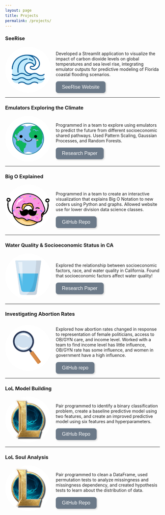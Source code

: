 ```yaml
---
layout: page
title: Projects
permalink: /projects/
---
```


### SeeRise  
<div style="display: flex; align-items: center;">
    <img src="/assets/images/wave.png" 
         style="clip-path: circle(); width: 150px; height: 150px; object-fit: cover; margin-right: 15px;">
    <div>
        <p>Developed a Streamlit application to visualize the impact of carbon dioxide levels on global temperatures and sea level rise, integrating emulator outputs for predictive modeling of Florida coastal flooding scenarios.</p>
        <a href="https://zoeludena.github.io/SeeRiseWebsite/" target="_blank">
            <button style="background-color: #6C7A89; color: white; border: none; padding: 10px 20px; 
                   border-radius: 8px; font-size: 16px; cursor: pointer; transition: 0.3s; 
                   box-shadow: 2px 2px 5px rgba(0, 0, 0, 0.2);">
                SeeRise Website
            </button>
        </a>
    </div>
</div>

---

### Emulators Exploring the Climate  
<div style="display: flex; align-items: center;">
    <img src="/assets/images/earth.png" 
         style="clip-path: circle(); width: 150px; height: 150px; object-fit: cover; margin-right: 15px;">
    <div>
        <p>Programmed in a team to explore using emulators to predict the future from different socioeconomic shared pathways. Used Pattern Scaling, Gaussian Processes, and Random Forests.</p>
        <a href="/assets/files/Utilizing%20Emulators%20to%20Explore%20the%20Climate%20Model%20Parameter%20Space.pdf" target="_blank">
            <button style="background-color: #6C7A89; color: white; border: none; padding: 10px 20px; 
                   border-radius: 8px; font-size: 16px; cursor: pointer; transition: 0.3s; 
                   box-shadow: 2px 2px 5px rgba(0, 0, 0, 0.2);">
                Research Paper
            </button>
        </a>
    </div>
</div>

---

### Big O Explained  
<div style="display: flex; align-items: center;">
    <img src="/assets/images/donut-hype-eyes-closed.png" 
         style="clip-path: circle(); width: 150px; height: 150px; object-fit: cover; margin-right: 15px;">
    <div>
        <p>Programmed in a team to create an interactive visualization that explains Big O Notation to new coders using Python and graphs. Allowed website use for lower division data science classes.</p>
        <a href="https://github.com/anmarkova2223/big-o-scrolly" target="_blank">
            <button style="background-color: #6C7A89; color: white; border: none; padding: 10px 20px; 
                   border-radius: 8px; font-size: 16px; cursor: pointer; transition: 0.3s; 
                   box-shadow: 2px 2px 5px rgba(0, 0, 0, 0.2);">
                GitHub Repo
            </button>
        </a>
    </div>
</div>

---

### Water Quality & Socioeconomic Status in CA  
<div style="display: flex; align-items: center;">
    <img src="/assets/images/water.png" 
         style="clip-path: circle(); width: 150px; height: 150px; object-fit: cover; margin-right: 15px;">
    <div>
        <p>Explored the relationship between socioeconomic factors, race, and water quality in California. Found that socioeconomic factors affect water quality!</p>
        <a href="/assets/files/water_quality_socioeconomic_ca.pdf" target="_blank">
            <button style="background-color: #6C7A89; color: white; border: none; padding: 10px 20px; 
                   border-radius: 8px; font-size: 16px; cursor: pointer; transition: 0.3s; 
                   box-shadow: 2px 2px 5px rgba(0, 0, 0, 0.2);">
                Research Paper
            </button>
        </a>
    </div>
</div>

---

### Investigating Abortion Rates  
<div style="display: flex; align-items: center;">
    <img src="/assets/images/looking_glass.png" 
         style="clip-path: circle(); width: 150px; height: 150px; object-fit: cover; margin-right: 15px;">
    <div>
        <p>Explored how abortion rates changed in response to representation of female politicians, access to OB/GYN care, and income level. Worked with a team to find income level has little influence, OB/GYN rate has some influence, and women in government have a high influence.</p>
        <a href="https://github.com/zoeludena/InvestigatingAbortionRates/tree/master" target="_blank">
            <button style="background-color: #6C7A89; color: white; border: none; padding: 10px 20px; 
                   border-radius: 8px; font-size: 16px; cursor: pointer; transition: 0.3s; 
                   box-shadow: 2px 2px 5px rgba(0, 0, 0, 0.2);">
                GitHub repo
            </button>
        </a>
    </div>
</div>

---

### LoL Model Building  
<div style="display: flex; align-items: center;">
    <img src="/assets/images/lol-logo.png" 
         style="clip-path: circle(); width: 150px; height: 150px; object-fit: cover; margin-right: 15px;">
    <div>
        <p>Pair programmed to identify a binary classification problem, create a baseline predictive model using two features, and create an improved predictive model using six features and hyperparameters.</p>
        <a href="https://github.com/zoeludena/League-of-Legends-Model-Building" target="_blank">
            <button style="background-color: #6C7A89; color: white; border: none; padding: 10px 20px; 
                   border-radius: 8px; font-size: 16px; cursor: pointer; transition: 0.3s; 
                   box-shadow: 2px 2px 5px rgba(0, 0, 0, 0.2);">
                GitHub Repo
            </button>
        </a>
    </div>
</div>

---

### LoL Soul Analysis  
<div style="display: flex; align-items: center;">
    <img src="/assets/images/lol-logo.png" 
         style="clip-path: circle(); width: 150px; height: 150px; object-fit: cover; margin-right: 15px;">
    <div>
        <p>Pair programmed to clean a DataFrame, used permutation tests to analyze missingness and missingness dependency, and created hypothesis tests to learn about the distribution of data.</p>
        <a href="https://github.com/zoeludena/League-Of-Legends-Soul-Analysis" target="_blank">
            <button style="background-color: #6C7A89; color: white; border: none; padding: 10px 20px; 
                   border-radius: 8px; font-size: 16px; cursor: pointer; transition: 0.3s; 
                   box-shadow: 2px 2px 5px rgba(0, 0, 0, 0.2);">
                GitHub Repo
            </button>
        </a>
    </div>
</div>

